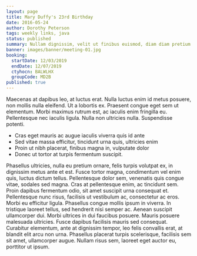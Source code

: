 ```yaml
---
layout: page
title: Mary Duffy's 23rd Birthday
date: 2016-05-24
author: Dorothy Peterson
tags: weekly links, java
status: published
summary: Nullam dignissim, velit ut finibus euismod, diam diam pretium erat.
banner: images/banner/meeting-01.jpg
booking:
  startDate: 12/03/2019
  endDate: 12/07/2019
  ctyhocn: BALWLHX
  groupCode: MD2B
published: true
---
```

Maecenas at dapibus leo, at luctus erat. Nulla luctus enim id metus posuere, non mollis nulla eleifend. Ut a lobortis ex. Praesent congue eget sem ut elementum. Morbi maximus rutrum est, ac iaculis enim fringilla eu. Pellentesque nec iaculis ligula. Nulla non ultricies nulla. Suspendisse potenti.

* Cras eget mauris ac augue iaculis viverra quis id ante
* Sed vitae massa efficitur, tincidunt urna quis, ultricies enim
* Proin ut nibh placerat, finibus magna in, vulputate dolor
* Donec ut tortor at turpis fermentum suscipit.

Phasellus ultricies, nulla eu pretium ornare, felis turpis volutpat ex, in dignissim metus ante et est. Fusce tortor magna, condimentum vel enim quis, luctus dictum tellus. Pellentesque dolor sem, venenatis quis congue vitae, sodales sed magna. Cras at pellentesque enim, ac tincidunt sem. Proin dapibus fermentum odio, sit amet suscipit urna consequat et. Pellentesque nunc risus, facilisis ut vestibulum ac, consectetur ac eros. Morbi eu efficitur ligula. Phasellus congue mollis ipsum in viverra. In tristique laoreet tellus, sed hendrerit nisi semper ac. Aenean suscipit ullamcorper dui. Morbi ultrices in dui faucibus posuere. Mauris posuere malesuada ultricies. Fusce dapibus facilisis mauris sed consequat. Curabitur elementum, ante at dignissim tempor, leo felis convallis erat, at blandit elit arcu non urna. Phasellus placerat turpis scelerisque, facilisis sem sit amet, ullamcorper augue. Nullam risus sem, laoreet eget auctor eu, porttitor ut ipsum.
